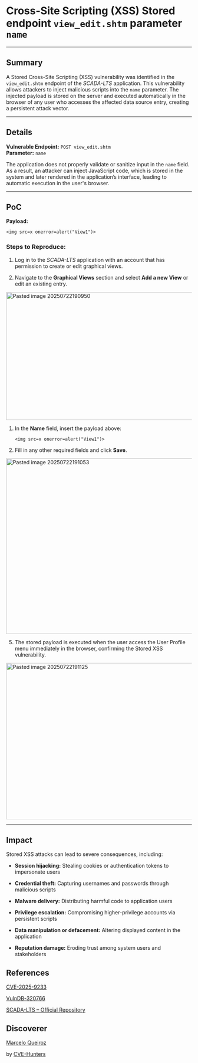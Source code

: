 # Cross-Site Scripting (XSS) Stored endpoint `view_edit.shtm` parameter `name`

---

## Summary

A Stored Cross-Site Scripting (XSS) vulnerability was identified in the `view_edit.shtm` endpoint of the _SCADA-LTS_ application. This vulnerability allows attackers to inject malicious scripts into the `name` parameter. The injected payload is stored on the server and executed automatically in the browser of any user who accesses the affected data source entry, creating a persistent attack vector.

---

## Details

**Vulnerable Endpoint:** `POST view_edit.shtm`  
**Parameter:** `name`

The application does not properly validate or sanitize input in the `name` field. As a result, an attacker can inject JavaScript code, which is stored in the system and later rendered in the application’s interface, leading to automatic execution in the user's browser.

---

## PoC

**Payload:**

`<img src=x onerror=alert("View1")>`

### Steps to Reproduce:

1. Log in to the _SCADA-LTS_ application with an account that has permission to create or edit graphical views.
    
2. Navigate to the **Graphical Views** section and select **Add a new View** or edit an existing entry.

<img width="709" height="347" alt="Pasted image 20250722190950" src="https://github.com/user-attachments/assets/7bba11b5-1324-4581-b379-540950310a43" />


1. In the **Name** field, insert the payload above:
          
    `<img src=x onerror=alert("View1")>`
    
2. Fill in any other required fields and click **Save**.

<img width="846" height="476" alt="Pasted image 20250722191053" src="https://github.com/user-attachments/assets/45577906-18bb-44d2-bb07-5938c8072593" />


5. The stored payload is executed when the user access the User Profile menu immediately in the browser, confirming the Stored XSS vulnerability.

<img width="917" height="424" alt="Pasted image 20250722191125" src="https://github.com/user-attachments/assets/80fc86d3-e70b-47f0-9951-ad3fe6e10c2f" />

  

---

## Impact

Stored XSS attacks can lead to severe consequences, including:

- **Session hijacking:** Stealing cookies or authentication tokens to impersonate users
    
- **Credential theft:** Capturing usernames and passwords through malicious scripts
    
- **Malware delivery:** Distributing harmful code to application users
    
- **Privilege escalation:** Compromising higher-privilege accounts via persistent scripts
    
- **Data manipulation or defacement:** Altering displayed content in the application
    
- **Reputation damage:** Eroding trust among system users and stakeholders


## References

[CVE-2025-9233](https://www.cve.org/CVERecord?id=CVE-2025-9233)

[VulnDB-320766](https://vuldb.com/?id.320766)

[SCADA-LTS – Official Repository](https://github.com/SCADA-LTS/Scada-LTS)

## Discoverer

[Marcelo Queiroz](www.linkedin.com/in/marceloqueirozjr) 

by [CVE-Hunters](https://github.com/Sec-Dojo-Cyber-House/cve-hunters)